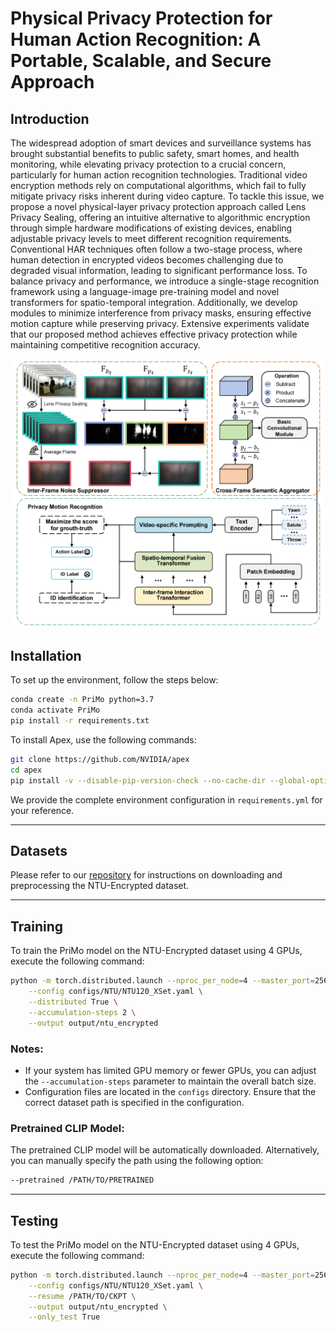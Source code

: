 # Physical Privacy Protection for Human Action Recognition: A Portable, Scalable, and Secure Approach

## Introduction

The widespread adoption of smart devices and surveillance systems has brought substantial benefits to public safety, smart homes, and health monitoring, while elevating privacy protection to a crucial concern, particularly for human action recognition technologies. Traditional video encryption methods rely on computational algorithms, which fail to fully mitigate privacy risks inherent during video capture. To tackle this issue, we propose a novel physical-layer privacy protection approach called Lens Privacy Sealing, offering an intuitive alternative to algorithmic encryption through simple hardware modifications of existing devices, enabling adjustable privacy levels to meet different recognition requirements. Conventional HAR techniques often follow a two-stage process, where human detection in encrypted videos becomes challenging due to degraded visual information, leading to significant performance loss. To balance privacy and performance, we introduce a single-stage recognition framework using a language-image pre-training model and novel transformers for spatio-temporal integration. Additionally, we develop modules to minimize interference from privacy masks, ensuring effective motion capture while preserving privacy. Extensive experiments validate that our proposed method achieves effective privacy protection while maintaining competitive recognition accuracy.

![pipeline](assets/pipeline.png)

## Installation

To set up the environment, follow the steps below:

```bash
conda create -n PriMo python=3.7
conda activate PriMo
pip install -r requirements.txt
```

To install Apex, use the following commands:

```bash
git clone https://github.com/NVIDIA/apex
cd apex
pip install -v --disable-pip-version-check --no-cache-dir --global-option="--cpp_ext" --global-option="--cuda_ext" ./
```

We provide the complete environment configuration in `requirements.yml` for your reference.

---

## Datasets

Please refer to our [repository](https://github.com/adventurer-w/NTU-Encrypted) for instructions on downloading and preprocessing the NTU-Encrypted dataset.

---

## Training

To train the PriMo model on the NTU-Encrypted dataset using 4 GPUs, execute the following command:

```bash
python -m torch.distributed.launch --nproc_per_node=4 --master_port=25658 ntu120_main.py \
    --config configs/NTU/NTU120_XSet.yaml \
    --distributed True \
    --accumulation-steps 2 \
    --output output/ntu_encrypted
```

### Notes:

- If your system has limited GPU memory or fewer GPUs, you can adjust the `--accumulation-steps` parameter to maintain the overall batch size.
- Configuration files are located in the `configs` directory. Ensure that the correct dataset path is specified in the configuration.

### Pretrained CLIP Model:

The pretrained CLIP model will be automatically downloaded. Alternatively, you can manually specify the path using the following option:

```bash
--pretrained /PATH/TO/PRETRAINED
```

---

## Testing

To test the PriMo model on the NTU-Encrypted dataset using 4 GPUs, execute the following command:

```bash
python -m torch.distributed.launch --nproc_per_node=4 --master_port=25658 ntu120_main.py \
    --config configs/NTU/NTU120_XSet.yaml \
    --resume /PATH/TO/CKPT \
    --output output/ntu_encrypted \
    --only_test True
```
